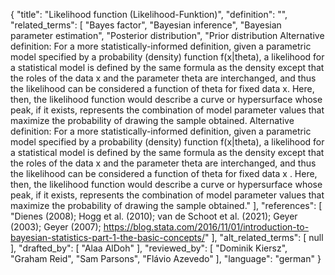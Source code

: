{
    "title": "Likelihood function (Likelihood-Funktion)",
    "definition": "",
    "related_terms": [
        "Bayes factor",
        "Bayesian inference",
        "Bayesian parameter estimation",
        "Posterior distribution",
        "Prior distribution Alternative definition: For a more statistically-informed definition, given a parametric model specified by a probability (density) function f(x|theta), a likelihood for a statistical model is defined by the same formula as the density except that the roles of the data x and the parameter theta are interchanged, and thus the likelihood can be considered a function of theta for fixed data x. Here, then, the likelihood function would describe a curve or hypersurface whose peak, if it exists, represents the combination of model parameter values that maximize the probability of drawing the sample obtained. Alternative definition:  For a more statistically-informed definition, given a parametric model specified by a probability (density) function f(x|theta), a likelihood for a statistical model is defined by the same formula as the density except that the roles of the data x and the parameter theta are interchanged, and thus the likelihood can be considered a function of theta for fixed data x . Here, then, the likelihood function would describe a curve or hypersurface whose peak, if it exists, represents the combination of model parameter values that maximize the probability of drawing the sample obtained."
    ],
    "references": [
        "Dienes (2008); Hogg et al. (2010); van de Schoot et al. (2021); Geyer (2003); Geyer (2007); https://blog.stata.com/2016/11/01/introduction-to-bayesian-statistics-part-1-the-basic-concepts/"
    ],
    "alt_related_terms": [
        null
    ],
    "drafted_by": [
        "Alaa AlDoh"
    ],
    "reviewed_by": [
        "Dominik Kiersz",
        "Graham Reid",
        "Sam Parsons",
        "Flávio Azevedo"
    ],
    "language": "german"
}